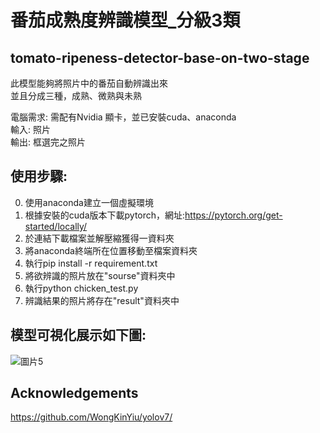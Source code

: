 # 番茄成熟度辨識模型_分級3類
## tomato-ripeness-detector-base-on-two-stage
此模型能夠將照片中的番茄自動辨識出來  
並且分成三種，成熟、微熟與未熟

電腦需求: 需配有Nvidia 顯卡，並已安裝cuda、anaconda  
輸入: 照片  
輸出: 框選完之照片  
## 使用步驟:  
0. 使用anaconda建立一個虛擬環境  
1. 根據安裝的cuda版本下載pytorch，網址:https://pytorch.org/get-started/locally/  
2. 於連結下載檔案並解壓縮獲得一資料夾  
3. 將anaconda終端所在位置移動至檔案資料夾  
4. 執行pip install -r requirement.txt  
5. 將欲辨識的照片放在"sourse"資料夾中  
6. 執行python chicken_test.py  
7. 辨識結果的照片將存在"result"資料夾中  
  
## 模型可視化展示如下圖:  
![圖片5](https://hackmd.io/_uploads/ByrNjlGjC.jpg)  

## Acknowledgements
https://github.com/WongKinYiu/yolov7/
